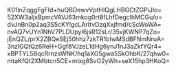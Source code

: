K01lnZqggFgFId+huQBDewvVptHIQgLHBGCtZGPiJlo=
52XW3aljxBpmcVAVJ63mkog0rt8fLhfDegcIhMCGu/o=
dvJnBn0p2aq3S5cKYlgcLArItvDzqXxjfmd/cScWoWA=
nvAQ7vUYn1NhV7PLDUpyI6jsR12sLr/35vjKWNP7qZo=
jEnQZL/prX2ZBQeSEj50hhz7zkTR1bIwMSdBFNmNruA=
3nzlGQtQz6ReH+Ggf8VJzeL1dHg6ynJ1nJ3aZkfYQr4=
xBPTYL5BqcRrnzsWNK/hq1aXG5gwa5SkOhbK/27qhw0=
mtaKfQt2XMbtcn5CE+mlxg8SvO2yWh+seX15hp3HKoQ=

